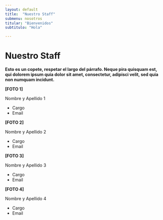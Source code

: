 ```yaml
---
layout: default
title:  "Nuestro Staff"
submenu: nosotros
titular: "Bienvenidos"
subtitulo: "Hola"

---
```


# Nuestro Staff
 
**Esto es un copete, respetar el largo del párrafo. Neque pira quisquam est, qui dolorem ipsum quia dolor sit amet, consectetur, adipisci velit, sed quia non numquam incidunt.**


**[FOTO 1]**

Nombre y Apellido 1

- Cargo
- Email

**[FOTO 2]**

Nombre y Apellido 2

- Cargo
- Email

**[FOTO 3]**

Nombre y Apellido 3

- Cargo
- Email

**[FOTO 4]**

Nombre y Apellido 4

- Cargo
- Email



